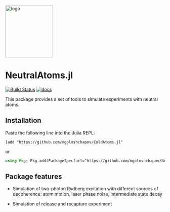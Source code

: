 <img src="https://github.com/mgoloshchapov/ColdAtoms.jl/blob/main/docs/src/assets/logo.png" alt="logo" width="150" height="165">

# NeutralAtoms.jl

[![Build Status](https://github.com/mgoloshchapov/NeutralAtoms.jl/actions/workflows/CI.yml/badge.svg?branch=main)](https://github.com/mgoloshchapov/NeutralAtoms.jl/actions/workflows/CI.yml?query=branch%3Amain)
[![docs](https://img.shields.io/badge/docs-latest-blue.svg)](https://mgoloshchapov.github.io/NeutralAtoms.jl/dev/)


This package provides a set of tools to simulate experiments with neutral atoms. 

## Installation

Paste the following line into the Julia REPL:
```
]add "https://github.com/mgoloshchapov/ColdAtoms.jl"
```
or
```julia
using Pkg; Pkg.add(PackageSpec(url="https://github.com/mgoloshchapov/NeutralAtoms.jl"))
```


## Package features
- Simulation of two-photon Rydberg excitation with different sources of decoherence: atom motion, laser phase noise, intermediate state decay

- Simulation of release and recapture experiment
